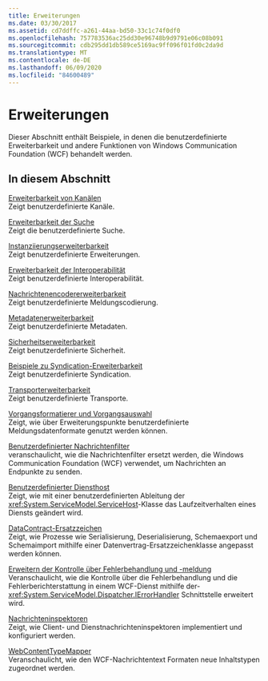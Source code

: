 ```yaml
---
title: Erweiterungen
ms.date: 03/30/2017
ms.assetid: cd7ddffc-a261-44aa-bd50-33c1c74f0df0
ms.openlocfilehash: 757783536ac25dd30e96748b9d9791e06c08b091
ms.sourcegitcommit: cdb295dd1db589ce5169ac9ff096f01fd0c2da9d
ms.translationtype: MT
ms.contentlocale: de-DE
ms.lasthandoff: 06/09/2020
ms.locfileid: "84600489"
---
```

# <a name="extensibility"></a>Erweiterungen
Dieser Abschnitt enthält Beispiele, in denen die benutzerdefinierte Erweiterbarkeit und andere Funktionen von Windows Communication Foundation (WCF) behandelt werden.  
  
## <a name="in-this-section"></a>In diesem Abschnitt  
 [Erweiterbarkeit von Kanälen](channels-extensibility.md)  
 Zeigt benutzerdefinierte Kanäle.  
  
 [Erweiterbarkeit der Suche](/previous-versions/dotnet/netframework-4.0/dd807503(v%3dvs.100))  
 Zeigt die benutzerdefinierte Suche.  
  
 [Instanziierungserweiterbarkeit](instancing-extensibility.md)  
 Zeigt benutzerdefinierte Erweiterungen.  
  
 [Erweiterbarkeit der Interoperabilität](interop-extensibility.md)  
 Zeigt benutzerdefinierte Interoperabilität.  
  
 [Nachrichtenencodererweiterbarkeit](message-encoder-extensibility.md)  
 Zeigt benutzerdefinierte Meldungscodierung.  
  
 [Metadatenerweiterbarkeit](metadata-extensibility.md)  
 Zeigt benutzerdefinierte Metadaten.  
  
 [Sicherheitserweiterbarkeit](security-extensibility.md)  
 Zeigt benutzerdefinierte Sicherheit.  
  
 [Beispiele zu Syndication-Erweiterbarkeit](syndication-extensibility-samples.md)  
 Zeigt benutzerdefinierte Syndication.  
  
 [Transporterweiterbarkeit](transport-extensibility.md)  
 Zeigt benutzerdefinierte Transporte.
  
 [Vorgangsformatierer und Vorgangsauswahl](operation-formatter-and-operation-selector.md)  
 Zeigt, wie über Erweiterungspunkte benutzerdefinierte Meldungsdatenformate genutzt werden können.  
  
 [Benutzerdefinierter Nachrichtenfilter](custom-message-filter.md)  
 veranschaulicht, wie die Nachrichtenfilter ersetzt werden, die Windows Communication Foundation (WCF) verwendet, um Nachrichten an Endpunkte zu senden.  
  
 [Benutzerdefinierter Diensthost](custom-service-host.md)  
 Zeigt, wie mit einer benutzerdefinierten Ableitung der <xref:System.ServiceModel.ServiceHost>-Klasse das Laufzeitverhalten eines Diensts geändert wird.  
  
 [DataContract-Ersatzzeichen](datacontract-surrogate.md)  
 Zeigt, wie Prozesse wie Serialisierung, Deserialisierung, Schemaexport und Schemaimport mithilfe einer Datenvertrag-Ersatzzeichenklasse angepasst werden können.  
  
 [Erweitern der Kontrolle über Fehlerbehandlung und -meldung](extending-control-over-error-handling-and-reporting.md)  
 Veranschaulicht, wie die Kontrolle über die Fehlerbehandlung und die Fehlerberichterstattung in einem WCF-Dienst mithilfe der- <xref:System.ServiceModel.Dispatcher.IErrorHandler> Schnittstelle erweitert wird.  
  
 [Nachrichteninspektoren](message-inspectors.md)  
 Zeigt, wie Client- und Dienstnachrichteninspektoren implementiert und konfiguriert werden.  
  
 [WebContentTypeMapper](webcontenttypemapper-sample.md)  
 Veranschaulicht, wie den WCF-Nachrichtentext Formaten neue Inhaltstypen zugeordnet werden.
